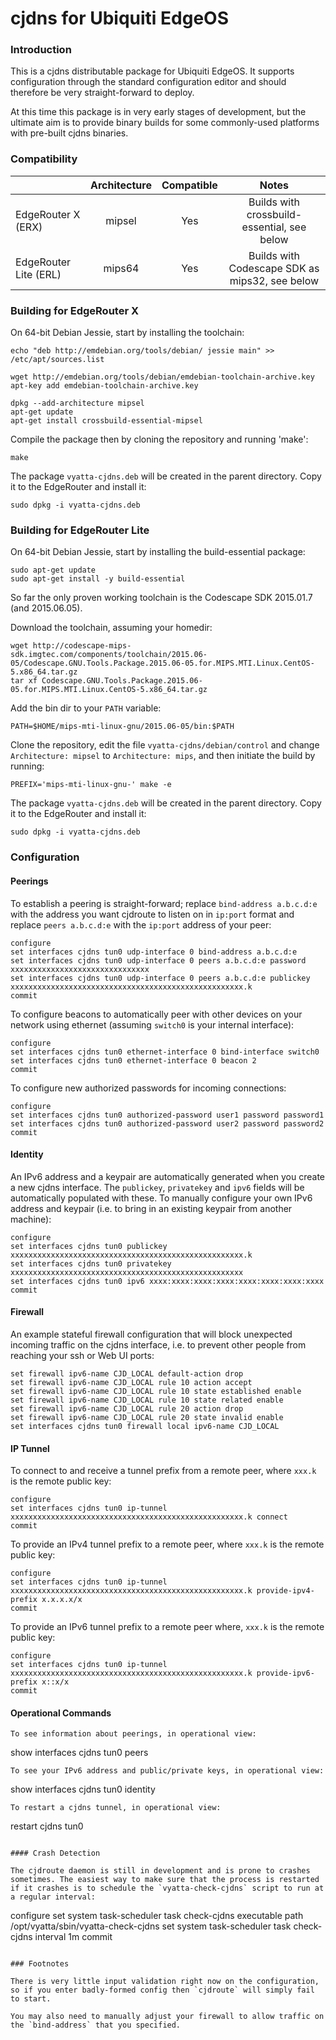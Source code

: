 # cjdns for Ubiquiti EdgeOS

### Introduction

This is a cjdns distributable package for Ubiquiti EdgeOS. It supports configuration through the standard configuration editor and should therefore be very straight-forward to deploy.

At this time this package is in very early stages of development, but the ultimate aim is to provide binary builds for some commonly-used platforms with pre-built cjdns binaries.

### Compatibility

|                       | Architecture | Compatible |                      Notes                     |
|-----------------------|:------------:|:----------:|:----------------------------------------------:|
|    EdgeRouter X (ERX) |    mipsel    |     Yes    | Builds with crossbuild-essential, see below    |
| EdgeRouter Lite (ERL) |    mips64    |     Yes    | Builds with Codescape SDK as mips32, see below |

### Building for EdgeRouter X

On 64-bit Debian Jessie, start by installing the toolchain:
```
echo "deb http://emdebian.org/tools/debian/ jessie main" >> /etc/apt/sources.list

wget http://emdebian.org/tools/debian/emdebian-toolchain-archive.key
apt-key add emdebian-toolchain-archive.key

dpkg --add-architecture mipsel
apt-get update
apt-get install crossbuild-essential-mipsel
```
Compile the package then by cloning the repository and running 'make':
```
make
```
The package `vyatta-cjdns.deb` will be created in the parent directory. Copy it to the EdgeRouter and install it:
```
sudo dpkg -i vyatta-cjdns.deb
```

### Building for EdgeRouter Lite

On 64-bit Debian Jessie, start by installing the build-essential package:
```
sudo apt-get update
sudo apt-get install -y build-essential
```
So far the only proven working toolchain is the Codescape SDK 2015.01.7 (and 2015.06.05).

Download the toolchain, assuming your homedir:
```
wget http://codescape-mips-sdk.imgtec.com/components/toolchain/2015.06-05/Codescape.GNU.Tools.Package.2015.06-05.for.MIPS.MTI.Linux.CentOS-5.x86_64.tar.gz
tar xf Codescape.GNU.Tools.Package.2015.06-05.for.MIPS.MTI.Linux.CentOS-5.x86_64.tar.gz
```
Add the bin dir to your `PATH` variable:
```
PATH=$HOME/mips-mti-linux-gnu/2015.06-05/bin:$PATH
```
Clone the repository, edit the file `vyatta-cjdns/debian/control` and change `Architecture: mipsel` to `Architecture: mips`, and then initiate the build by running:
```
PREFIX='mips-mti-linux-gnu-' make -e
```
The package `vyatta-cjdns.deb` will be created in the parent directory. Copy it to the EdgeRouter and install it:
```
sudo dpkg -i vyatta-cjdns.deb
```

### Configuration

#### Peerings

To establish a peering is straight-forward; replace `bind-address a.b.c.d:e` with the address you want cjdroute to listen on in `ip:port` format and replace `peers a.b.c.d:e` with the `ip:port` address of your peer:
```
configure
set interfaces cjdns tun0 udp-interface 0 bind-address a.b.c.d:e
set interfaces cjdns tun0 udp-interface 0 peers a.b.c.d:e password xxxxxxxxxxxxxxxxxxxxxxxxxxxxxxx
set interfaces cjdns tun0 udp-interface 0 peers a.b.c.d:e publickey xxxxxxxxxxxxxxxxxxxxxxxxxxxxxxxxxxxxxxxxxxxxxxxxxxxx.k
commit
```
To configure beacons to automatically peer with other devices on your network using ethernet (assuming `switch0` is your internal interface):
```
configure
set interfaces cjdns tun0 ethernet-interface 0 bind-interface switch0
set interfaces cjdns tun0 ethernet-interface 0 beacon 2
commit
```
To configure new authorized passwords for incoming connections:
```
configure
set interfaces cjdns tun0 authorized-password user1 password password1
set interfaces cjdns tun0 authorized-password user2 password password2
commit
```

#### Identity

An IPv6 address and a keypair are automatically generated when you create a new cjdns interface. The `publickey`, `privatekey` and `ipv6` fields will be automatically populated with these. To manually configure your own IPv6 address and keypair (i.e. to bring in an existing keypair from another machine):
```
configure
set interfaces cjdns tun0 publickey xxxxxxxxxxxxxxxxxxxxxxxxxxxxxxxxxxxxxxxxxxxxxxxxxxxx.k
set interfaces cjdns tun0 privatekey xxxxxxxxxxxxxxxxxxxxxxxxxxxxxxxxxxxxxxxxxxxxxxxxxxxx
set interfaces cjdns tun0 ipv6 xxxx:xxxx:xxxx:xxxx:xxxx:xxxx:xxxx:xxxx
commit
```

#### Firewall

An example stateful firewall configuration that will block unexpected incoming traffic on the cjdns interface, i.e. to prevent other people from reaching your ssh or Web UI ports:
```
set firewall ipv6-name CJD_LOCAL default-action drop
set firewall ipv6-name CJD_LOCAL rule 10 action accept
set firewall ipv6-name CJD_LOCAL rule 10 state established enable
set firewall ipv6-name CJD_LOCAL rule 10 state related enable
set firewall ipv6-name CJD_LOCAL rule 20 action drop
set firewall ipv6-name CJD_LOCAL rule 20 state invalid enable
set interfaces cjdns tun0 firewall local ipv6-name CJD_LOCAL
```

#### IP Tunnel

To connect to and receive a tunnel prefix from a remote peer, where `xxx.k` is the remote public key:
```
configure
set interfaces cjdns tun0 ip-tunnel xxxxxxxxxxxxxxxxxxxxxxxxxxxxxxxxxxxxxxxxxxxxxxxxxxxx.k connect
commit
```
To provide an IPv4 tunnel prefix to a remote peer, where `xxx.k` is the remote public key:
```
configure
set interfaces cjdns tun0 ip-tunnel xxxxxxxxxxxxxxxxxxxxxxxxxxxxxxxxxxxxxxxxxxxxxxxxxxxx.k provide-ipv4-prefix x.x.x.x/x
commit
```
To provide an IPv6 tunnel prefix to a remote peer where, `xxx.k` is the remote public key:
```
configure
set interfaces cjdns tun0 ip-tunnel xxxxxxxxxxxxxxxxxxxxxxxxxxxxxxxxxxxxxxxxxxxxxxxxxxxx.k provide-ipv6-prefix x::x/x
commit
```

#### Operational Commands

```
To see information about peerings, in operational view:
```
show interfaces cjdns tun0 peers
```
To see your IPv6 address and public/private keys, in operational view:
```
show interfaces cjdns tun0 identity
```
To restart a cjdns tunnel, in operational view:
```
restart cjdns tun0
```

#### Crash Detection

The cjdroute daemon is still in development and is prone to crashes sometimes. The easiest way to make sure that the process is restarted if it crashes is to schedule the `vyatta-check-cjdns` script to run at a regular interval:
```
configure
set system task-scheduler task check-cjdns executable path /opt/vyatta/sbin/vyatta-check-cjdns
set system task-scheduler task check-cjdns interval 1m
commit
```

### Footnotes

There is very little input validation right now on the configuration, so if you enter badly-formed config then `cjdroute` will simply fail to start.

You may also need to manually adjust your firewall to allow traffic on the `bind-address` that you specified.
